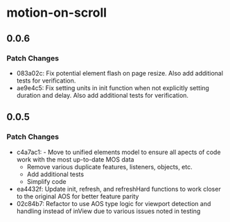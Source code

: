 # motion-on-scroll

## 0.0.6

### Patch Changes

- 083a02c: Fix potential element flash on page resize. Also add additional tests for verification.
- ae9e4c5: Fix setting units in init function when not explicitly setting duration and delay. Also add additional tests for verification.

## 0.0.5

### Patch Changes

- c4a7ac1: - Move to unified elements model to ensure all apects of code work with the most up-to-date MOS data
  - Remove various duplicate features, listeners, objects, etc.
  - Add additional tests
  - Simplify code
- ea4432f: Update init, refresh, and refreshHard functions to work closer to the original AOS for better feature parity
- 02c84b7: Refactor to use AOS type logic for viewport detection and handling instead of inView due to various issues noted in testing

